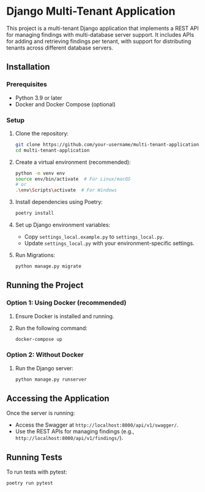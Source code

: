 # Django Multi-Tenant Application

This project is a multi-tenant Django application that implements a REST API for managing findings with multi-database server support. It includes APIs for adding and retrieving findings per tenant, with support for distributing tenants across different database servers.

## Installation

### Prerequisites

- Python 3.9 or later
- Docker and Docker Compose (optional)

### Setup

1. Clone the repository:

    ```bash
    git clone https://github.com/your-username/multi-tenant-application.git
    cd multi-tenant-application
    ```

2. Create a virtual environment (recommended):

    ```bash
    python -m venv env
    source env/bin/activate  # For Linux/macOS
    # or
    .\env\Scripts\activate  # For Windows
    ```

3. Install dependencies using Poetry:

    ```bash
    poetry install
    ```

4. Set up Django environment variables:

    - Copy `settings_local.example.py` to `settings_local.py`.
    - Update `settings_local.py` with your environment-specific settings.

5. Run Migrations:

    ```bash
    python manage.py migrate
    ```

## Running the Project

### Option 1: Using Docker (recommended)

1. Ensure Docker is installed and running.
2. Run the following command:

    ```bash
    docker-compose up
    ```

### Option 2: Without Docker

1. Run the Django server:

    ```bash
    python manage.py runserver
    ```

## Accessing the Application

Once the server is running:

- Access the Swagger at `http://localhost:8000/api/v1/swagger/`.
- Use the REST APIs for managing findings (e.g., `http://localhost:8000/api/v1/findings/`).

## Running Tests

To run tests with pytest:

```bash
poetry run pytest
```
